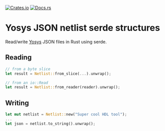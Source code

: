 [![Crates.io](https://img.shields.io/crates/v/yosys-netlist-json.svg)](https://crates.io/crates/yosys-netlist-json)
[![Docs.rs](https://img.shields.io/badge/docs.rs-yosys--netlist--json-informational.svg)](https://docs.rs/yosys-netlist-json)

# Yosys JSON netlist serde structures

Read/write [Yosys](https://github.com/YosysHQ/yosys) JSON files in Rust using serde.

## Reading

```rust
// from a byte slice
let result = Netlist::from_slice(...).unwrap();

// from an io::Read
let result = Netlist::from_reader(reader).unwrap();
```

## Writing

```rust
let mut netlist = Netlist::new("Super cool HDL tool");
...
let json = netlist.to_string().unwrap();
```
